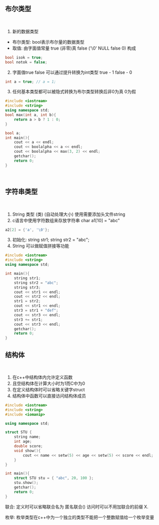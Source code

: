 ## 布尔类型

<br>

1) 新的数据类型
* 布尔类型: bool表示布尔量的数据类型
* 取值: 由字面值常量 true (非零)真 false ('\0' NULL false 0) 构成
```c++
bool isok = true;
bool notok = false;
```

2) 字面值true false 可以通过提升转换为int类型 true - 1 false - 0
```c++
int a = true; // a = 1;
```

3) 任何基本类型都可以被隐式转换为布尔类型转换后非0为真 0为假

```c++
#include <iostream>
#include <string>
using namespace std;
bool max(int a, int b){
    return a > b ? 1 : 0;
}

bool a;
int main(){
    cout << a << endl;
    cout << boolalpha << a << endl;
    cout << boolalpha << max(3, 2) << endl;
    getchar();
    return 0;
}
```

<br>

## 字符串类型

<br>

1) String 类型 (类) (自动处理大小) 使用需要添加头文件string
2) c语言中使用字符数组来存放字符串 char a1[10] = "abc"
```c
a2[2] = {'a', '\0'};
```
3) 初始化: string str1; string str2 = "abc";
4) String 可以做赋值拼接等功能

```c++
#include <iostream>
#include <string>
using namespace std;

int main(){
    string str1;
    string str2 = "abc";
    string str3;
    cout << str1 << endl;
    cout << str2 << endl;
    str1 = str2;
    cout << str1 << endl;
    str3 = str1 + "def";
    cout << str3 << endl;
    str3 += str1;
    cout << str3 << endl;
    getchar();
    return 0;
}
```

## 结构体

<br>

1) 在c++中结构体内允许定义函数
2) 且空结构体在计算大小时为1而C中为0
3) 在定义结构体时可以省略关键字struct
4) 结构体中函数可以直接访问结构体成员

```c++
#include <iostream>
#include <string>
#include <iomanip>

using namespace std;

struct STU {
    string name;
    int age;
    double score;
    void show(){
        cout << name << setw(5) << age << setw(5) << score << endl;
    }
}

int main(){
    struct STU stu = { "abc", 20, 100 };
    stu.show();
    getchar();
    return 0;
}
```

联合: 定义时可以省略联合名为 匿名联合() 访问时可以不用加联合的前缀 X.

枚举: 枚举类型在c++中为一个独立的类型不能把一个整数赋值给一个枚举变量

